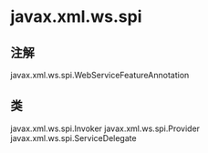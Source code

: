 # javax.xml.ws.spi

## 注解

javax.xml.ws.spi.WebServiceFeatureAnnotation

## 类

javax.xml.ws.spi.Invoker
javax.xml.ws.spi.Provider
javax.xml.ws.spi.ServiceDelegate




